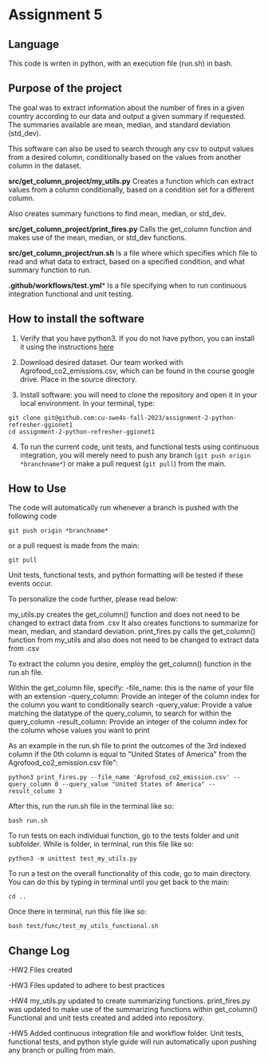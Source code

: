 # Assignment 5

## Language
This code is writen in python, with an execution file (run.sh) in bash.

## Purpose of the project
The goal was to extract information about the number of fires
in a given country according to our data and output a given summary if requested.
The summaries available are mean, median, and standard deviation (std_dev).

This software can also be used to search through any csv
to output values from a desired column, 
conditionally based on the values from another column in the dataset.

**src/get_column_project/my_utils.py** 
Creates a function which can extract values from a column conditionally,
based on a condition set for a different column.

Also creates summary functions to find mean, median, or std_dev.

**src/get_column_project/print_fires.py** 
Calls the get_column function and makes use of the mean, median, or std_dev functions.

**src/get_column_project/run.sh** 
Is a file where which specifies which file to read
and what data to extract, based on a specified condition, and what summary function to run.

**.github/workflows/test.yml***
Is a file specifying when to run continuous integration functional and unit testing.

## How to install the software
1. Verify that you have python3. If you do not have python, you can install it using the instructions [here](https://www.python.org/downloads/)

2. Download desired dataset. Our team worked with Agrofood_co2_emissions.csv, which can be found in the course google drive. Place in the source directory.

3. Install software: you will need to clone the repository and open it in your local environment. In your terminal, type:

```
git clone git@github.com:cu-swe4s-fall-2023/assignment-2-python-refresher-ggionet1
cd assignment-2-python-refresher-ggionet1

```
4. To run the current code, unit tests, and functional tests using continuous integration, you will merely need to push any branch (```git push origin *branchname*```) or make a pull request (```git pull```) from the main.

## How to Use
The code will automatically run whenever a branch is pushed with the following code 

```
git push origin *branchname*
```
or a pull request is made from the main:
```
git pull
``` 

Unit tests, functional tests, and python formatting will be tested if these events occur.

To personalize the code further, please read below:

my_utils.py creates the get_column() function and does not need to be changed to extract data from .csv
    It also creates functions to summarize for mean, median, and standard deviation.
print_fires.py calls the get_column() function from my_utils and also does not need to be changed to extract data from .csv

To extract the column you desire, employ the get_column() function in the run.sh file. 

Within the get_column file, specify:
-file_name: this is the name of your file with an extension
-query_column: Provide an integer of the column index for the column you want to conditionally search
-query_value: Provide a value matching the datatype of the query_column, to search for within the query_column
-result_column: Provide an integer of the column index for the column whose values you want to print

As an example in the run.sh file to print the outcomes of the 3rd indexed column if the 0th column is equal to "United States of America" from the Agrofood_co2_emission.csv file":

```
python3 print_fires.py --file_name 'Agrofood_co2_emission.csv' --query_column 0 --query_value "United States of America" --result_column 3
```

After this, run the run.sh file in the terminal like so:
```
bash run.sh
```

To run tests on each individual function, go to the tests folder and unit subfolder. While is folder, in terminal, run this file like so:
```
python3 -m unittest test_my_utils.py
```

To run a test on the overall functionality of this code, go to main directory. 
You can do this by typing in terminal until you get back to the main:
```
cd ..
```

Once there in terminal, run this file like so:
```
bash test/func/test_my_utils_functional.sh
```

## Change Log
-HW2 Files created

-HW3 Files updated to adhere to best practices

-HW4 my_utils.py updated to create summarizing functions. 
    print_fires.py was updated to make use of the summarizing functions within get_column()
    Functional and unit tests created and added into repository.

-HW5 Added continuous integration file and workflow folder. 
    Unit tests, functional tests, and python style guide will run automatically upon pushing any branch or pulling from main.
